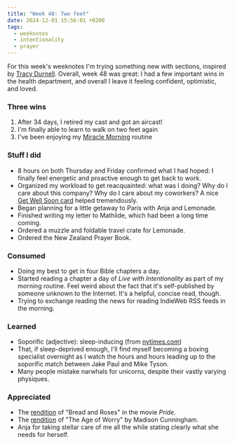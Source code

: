 ```yaml
---
title: "Week 48: Two feet"
date: 2024-12-01 15:56:01 +0200
tags:
  - weeknotes
  - intentionality
  - prayer
---
```


For this week's weeknotes I'm trying something new with sections, inspired by [Tracy Durnell](https://tracydurnell.com/2024/11/29/weeknotes-nov-23-29-2024/). Overall, week 48 was great: I had a few important wins in the health department, and overall I leave it feeling confident, optimistic, and loved.

### Three wins

1. After 34 days, I retired my cast and got an aircast!
2. I'm finally able to learn to walk on two feet again
3. I've been enjoying my [Miracle Morning](/miracle-morning/) routine

### Stuff I did

- 8 hours on both Thursday and Friday confirmed what I had hoped: I finally feel energetic and proactive enough to get back to work.
- Organized my workload to get reacquainted: what was I doing? Why do I care about this company? Why do I care about my coworkers? A nice [Get Well Soon card](/2024/12/01/indieweb-carnival-impact/) helped tremendously.
- Began planning for a little getaway to Paris with Anja and Lemonade.
- Finished writing my letter to Mathilde, which had been a long time coming.
- Ordered a muzzle and foldable travel crate for Lemonade.
- Ordered the New Zealand Prayer Book.

### Consumed

- Doing my best to get in four Bible chapters a day.
- Started reading a chapter a day of _Live with Intentionality_ as part of my morning routine. Feel weird about the fact that it's self-published by someone unknown to the Internet. It's a helpful, concise read, though.
- Trying to exchange reading the news for reading IndieWeb RSS feeds in the morning.

### Learned

- Soporific (adjective): sleep-inducing (from [nytimes.com](https://www.nytimes.com/2024/11/18/opinion/jake-paul-mike-tyson-fight.html?searchResultPosition=1))
- That, if sleep-deprived enough, I'll find myself becoming a boxing specialist overnight as I watch the hours and hours leading up to the soporific match between Jake Paul and Mike Tyson.
- Many people mistake narwhals for unicorns, despite their vastly varying physiques.

### Appreciated

- The [rendition](https://www.youtube.com/watch?v=D6hIMsd6BlQ) of "Bread and Roses" in the movie _Pride_.
- The [rendition](https://www.youtube.com/watch?v=Sd_tTIs5yME) of "The Age of Worry" by Madison Cunningham.
- Anja for taking stellar care of me all the while stating clearly what she needs for herself.
